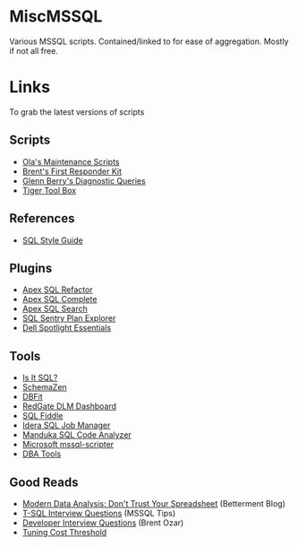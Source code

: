 # MiscMSSQL
Various MSSQL scripts. Contained/linked to for ease of aggregation. Mostly if not all free. 

# Links

To grab the latest versions of scripts

## Scripts
- [Ola's Maintenance Scripts](https://ola.hallengren.com/sql-server-backup.html)
- [Brent's First Responder Kit](https://github.com/BrentOzarULTD/SQL-Server-First-Responder-Kit)
- [Glenn Berry's Diagnostic Queries](https://www.sqlskills.com/blogs/glenn/category/dmv-queries/)
- [Tiger Tool Box](https://github.com/Microsoft/tigertoolbox)

## References

- [SQL Style Guide](http://www.sqlstyle.guide/)

## Plugins
- [Apex SQL Refactor](http://www.apexsql.com/sql_tools_refactor.aspx)
- [Apex SQL Complete](http://www.apexsql.com/sql_tools_complete.aspx)
- [Apex SQL Search](http://www.apexsql.com/sql_tools_search.aspx)
- [SQL Sentry Plan Explorer](https://www.sentryone.com/plan-explorer/)
- [Dell Spotlight Essentials](https://www.spotlightessentials.com/spotlight-extensions)

## Tools
- [Is It SQL?](http://www.scalesql.com/isitsql/)
- [SchemaZen](https://github.com/sethreno/schemazen#schemazen---script-and-create-sql-server-objects-quickly)
- [DBFit](http://www.methodsandtools.com/tools/dbfit.php)
- [RedGate DLM Dashboard](http://www.red-gate.com/products/dlm/dlm-dashboard/)
- [SQL Fiddle](http://sqlfiddle.com/) 
- [Idera SQL Job Manager](https://www.idera.com/productssolutions/freetools/sqljobmanager)
- [Manduka SQL Code Analyzer](http://www.manduka.tech/#/home)
- [Microsoft mssql-scripter](https://github.com/Microsoft/sql-xplat-cli/)
- [DBA Tools](http://www.dbatools.io)

## Good Reads
- [Modern Data Analysis: Don't Trust Your Spreadsheet](https://www.betterment.com/resources/inside-betterment/engineering/modern-data-analysis-dont-trust-your-spreadsheet/) (Betterment Blog)
- [T-SQL Interview Questions](https://www.mssqltips.com/sqlservertip/1450/sql-server-developer-tsql-interview-questions/) (MSSQL Tips)
- [Developer Interview Questions](https://www.brentozar.com/archive/2009/06/top-10-developer-interview-questions-about-sql-server/) (Brent Ozar)
- [Tuning Cost Threshold](http://sqlblog.com/blogs/jonathan_kehayias/archive/2010/01/19/tuning-cost-threshold-of-parallelism-from-the-plan-cache.aspx)